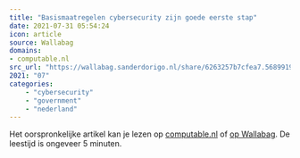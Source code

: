 ```yaml
---
title: "Basismaatregelen cybersecurity zijn goede eerste stap"
date: 2021-07-31 05:54:24
icon: article
source: Wallabag
domains:
- computable.nl
src_url: "https://wallabag.sanderdorigo.nl/share/6263257b7cfea7.56899194"
2021: "07"
categories:
    - "cybersecurity"
    - "government"
    - "nederland"
---
```

Het oorspronkelijke artikel kan je lezen op [computable.nl](https://www.computable.nl/artikel/blogs/security/7210562/5260614/basismaatregelen-cybersecurity-zijn-goede-eerste-stap.html) of [op Wallabag](https://wallabag.sanderdorigo.nl/share/6263257b7cfea7.56899194). De leestijd is ongeveer 5 minuten.